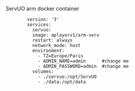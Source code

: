 ServUO arm docker container

            version: '3'
            services:
              servuo:
              image: aplayerv1/arm-serv
              restart: always
              network_mode: host
              environment:
                - TZ=Europe/Paris
                - ADMIN_NAME=admin      #change me
                - ADMIN_PASSWORD=admin  #change me 
              volumes:
                - ./servuo:/opt/ServUO
                - ./data:/opt/data
                

